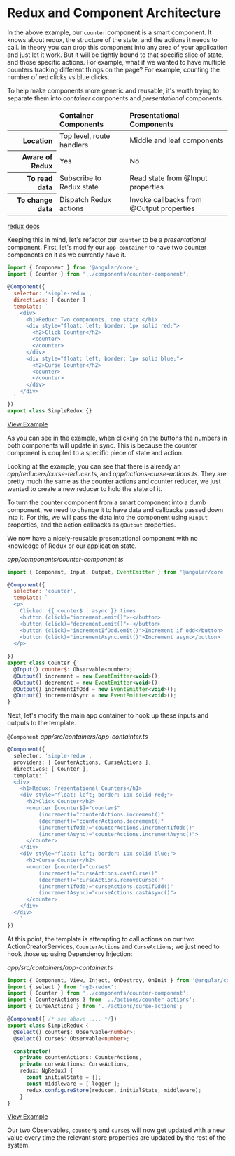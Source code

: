 # Redux and Component Architecture

In the above example, our `counter` component is a smart component. 
It knows about redux, the structure of the state, and the actions it needs to call. 
In theory you can drop this component into any area of your application and just let it work. 
But it will be tightly bound to that specific slice of state, and those specific actions. 
For example, what if we wanted to have multiple counters tracking different things on the page? 
For example, counting the number of red clicks vs blue clicks.

To help make components more generic and reusable, it's worth trying to separate
them into _container_ components and _presentational_ components.

<table>
    <thead>
        <tr>
            <th></th>
            <th scope="col" style="text-align:left">Container Components</th>
            <th scope="col" style="text-align:left">Presentational Components</th>
        </tr>
    </thead>
    <tbody>
        <tr>
          <th scope="row" style="text-align:right">Location</th>
          <td>Top level, route handlers</td>
          <td>Middle and leaf components</td>
        </tr>
        <tr>
          <th scope="row" style="text-align:right">Aware of Redux</th>
          <td>Yes</th>
          <td>No</th>
        </tr>
        <tr>
          <th scope="row" style="text-align:right">To read data</th>
          <td>Subscribe to Redux state</td>
          <td>Read state from @Input properties</td>
        </tr>
        <tr>
          <th scope="row" style="text-align:right">To change data</th>
          <td>Dispatch Redux actions</td>
          <td>Invoke callbacks from @Output properties</td>
        </tr>
    </tbody>
</table>

[redux docs](http://redux.js.org/docs/basics/UsageWithReact.html)

 Keeping this in mind, let's refactor our `counter` to be a _presentational_
 component.  First, let's modify our `app-container` to have two counter
 components on it as we currently have it.

```javascript
import { Component } from '@angular/core';
import { Counter } from '../components/counter-component';

@Component({
  selector: 'simple-redux',
  directives: [ Counter ]
  template: `
    <div>
      <h1>Redux: Two components, one state.</h1>
      <div style="float: left; border: 1px solid red;">
        <h2>Click Counter</h2>
        <counter>
        </counter>
      </div>
      <div style="float: left; border: 1px solid blue;">
        <h2>Curse Counter</h2>
        <counter>
        </counter>
      </div>
    </div>
  `
})
export class SimpleRedux {}
```
[View Example](https://plnkr.co/edit/VNNeYwHjucdlMIIA92US?p=preview)

As you can see in the example, when clicking on the buttons the numbers in both components will update in sync. 
This is because the counter component is coupled to a specific piece of state and action.

Looking at the example, you can see that there is already an _app/reducers/curse-reducer.ts_, and _app/actions-curse-actions.ts_. 
They are pretty much the same as the counter actions and counter reducer, 
we just wanted to create a new reducer to hold the state of it.

To turn the counter component from a smart component into a dumb component, 
we need to change it to have data and callbacks passed down into it. 
For this, we will pass the data into the component using `@Input` properties, 
and the action callbacks as `@Output` properties.

We now have a nicely-reusable presentational component with no knowledge of
Redux or our application state.

_app/components/counter-component.ts_
```javascript
import { Component, Input, Output, EventEmitter } from '@angular/core';

@Component({
  selector: 'counter',
  template: `
  <p>
    Clicked: {{ counter$ | async }} times
    <button (click)="increment.emit()">+</button>
    <button (click)="decrement.emit()">-</button>
    <button (click)="incrementIfOdd.emit()">Increment if odd</button>
    <button (click)="incrementAsync.emit()">Increment async</button>
  </p>
  `
})
export class Counter {
  @Input() counter$: Observable<number>;
  @Output() increment = new EventEmitter<void>();
  @Output() decrement = new EventEmitter<void>();
  @Output() incrementIfOdd = new EventEmitter<void>();
  @Output() incrementAsync = new EventEmitter<void>();
}
```

Next, let's modify the main app container to hook up these inputs and outputs
to the template.

`@Component`
_app/src/containers/app-containter.ts_
```typescript
@Component({
  selector: 'simple-redux',
  providers: [ CounterActions, CurseActions ],
  directives: [ Counter ],
  template: `
  <div>
    <h1>Redux: Presentational Counters</h1>
    <div style="float: left; border: 1px solid red;">
      <h2>Click Counter</h2>
      <counter [counter$]="counter$"
          (increment)="counterActions.increment()"
          (decrement)="counterActions.decrement()"
          (incrementIfOdd)="counterActions.incrementIfOdd()"
          (incrementAsync)="counterActions.incrementAsync()">
      </counter>
    </div>
    <div style="float: left; border: 1px solid blue;">
      <h2>Curse Counter</h2>
      <counter [counter]="curse$"
          (increment)="curseActions.castCurse()"
          (decrement)="curseActions.removeCurse()"
          (incrementIfOdd)="curseActions.castIfOdd()"
          (incrementAsync)="curseActions.castAsync()">
      </counter>
    </div>
  </div>
	`
})
```

At this point, the template is attempting to call actions on our two
ActionCreatorServices, `CounterActions` and `CurseActions`; we just need to hook
those up using Dependency Injection:

_app/src/containers/app-container.ts_
```typescript
import { Component, View, Inject, OnDestroy, OnInit } from '@angular/core';
import { select } from 'ng2-redux';
import { Counter } from '../components/counter-component';
import { CounterActions } from '../actions/counter-actions';
import { CurseActions } from '../actions/curse-actions';

@Component({ /* see above .... */})
export class SimpleRedux {
  @select() counter$: Observable<number>;
  @select() curse$: Observable<number>;

  constructor(
    private counterActions: CounterActions,
    private curseActions: CurseActions,
    redux: NgRedux) {
      const initialState = {};
      const middleware = [ logger ];
      redux.configureStore(reducer, initialState, middleware);
    }
}
```
[View Example](https://plnkr.co/edit/m910XrXyFrUty2nXUJ1q?p=preview)

Our two Observables, `counter$` and `curse$` will now get updated with a new
value every time the relevant store properties are updated by the rest of the
system.
